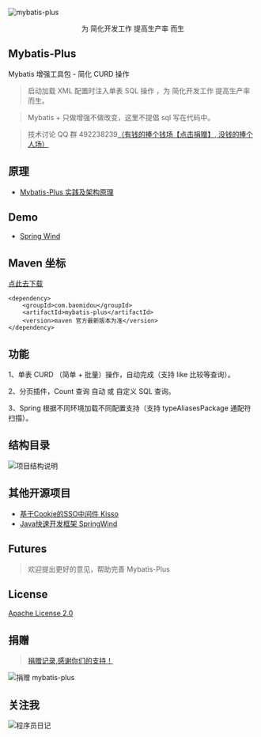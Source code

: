 
![mybatis-plus](http://git.oschina.net/uploads/images/2016/0824/211639_4d931e7f_12260.png "为 简化开发工作 提高生产率 而生")

<p align="center">
为 简化开发工作 提高生产率 而生
</p>

## Mybatis-Plus
Mybatis 增强工具包 - 简化 CURD 操作

> 启动加载 XML 配置时注入单表 SQL 操作 ，为 简化开发工作 提高生产率 而生。

> Mybatis + 只做增强不做改变，这里不提倡 sql 写在代码中。

> 技术讨论 QQ 群 492238239[（有钱的捧个钱场【点击捐赠】, 没钱的捧个人场）](http://git.oschina.net/uploads/images/2015/1222/211207_0acab44e_12260.png)

## 原理
+ [Mybatis-Plus 实践及架构原理](http://git.oschina.net/juapk/mybatis-plus/attach_files)

## Demo
+ [Spring Wind](http://git.oschina.net/juapk/SpringWind)

## Maven 坐标
[点此去下载](http://mvnrepository.com/artifact/com.baomidou/mybatis-plus)

```
<dependency>
    <groupId>com.baomidou</groupId>
    <artifactId>mybatis-plus</artifactId>
    <version>maven 官方最新版本为准</version>
</dependency>
```


## 功能
1、单表 CURD （简单 + 批量）操作，自动完成（支持 like 比较等查询）。

2、分页插件，Count 查询 自动 或 自定义 SQL 查询。

3、Spring 根据不同环境加载不同配置支持（支持 typeAliasesPackage 通配符扫描）。

## 结构目录
![项目结构说明](http://git.oschina.net/uploads/images/2016/0821/161516_58956b85_12260.png "项目结构说明")

## 其他开源项目

+ [基于Cookie的SSO中间件 Kisso](http://git.oschina.net/juapk/kisso)
+ [Java快速开发框架 SpringWind](http://git.oschina.net/juapk/SpringWind)

## Futures
> 欢迎提出更好的意见，帮助完善 Mybatis-Plus

## License
[Apache License 2.0](http://www.apache.org/licenses/LICENSE-2.0)

## 捐赠
> [捐赠记录,感谢你们的支持！](http://git.oschina.net/juapk/kisso/wikis/%E6%8D%90%E8%B5%A0%E8%AE%B0%E5%BD%95)

![捐赠 mybatis-plus](http://git.oschina.net/uploads/images/2015/1222/211207_0acab44e_12260.png "支持一下mybatis-plus")

## 关注我
![程序员日记](http://git.oschina.net/uploads/images/2016/0121/093728_1bc1658f_12260.png "程序员日记")
